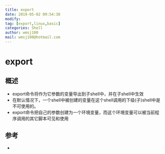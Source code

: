```yaml
---
title: export
date: 2019-05-02 09:54:38	
modify: 
tag: [export,linux,basic]
categories: Shell
author: wmsj100
mail: wmsj100@hotmail.com
---
```


# export

## 概述
- export命令将作为它参数的变量导出到子shell中，并在子shell中生效
- 在默认情况下，一个shell中被创建的变量在这个shell调用的下级(子)shell中是不可使用的。
- export命令把自己的参数创建为一个环境变量，而这个环境变量可以被当前程序调用的其它脚本可见和使用

## 参考
- []()
